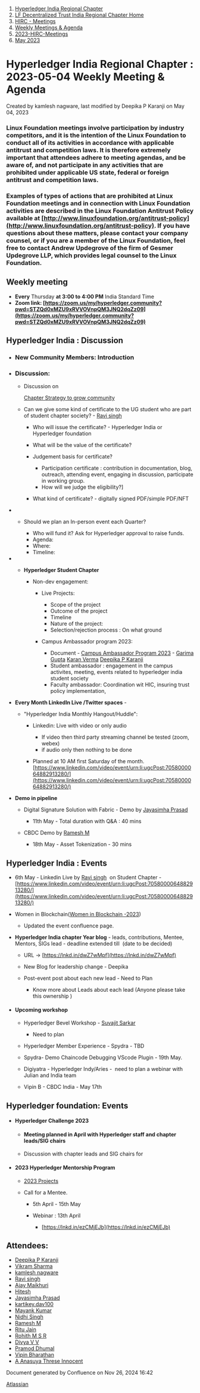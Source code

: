 1. [Hyperledger India Regional Chapter](index.html)
2. [LF Decentralized Trust India Regional Chapter Home](LF-Decentralized-Trust-India-Regional-Chapter-Home_19169282.html)
3. [HIRC - Meetings](HIRC---Meetings_19169350.html)
4. [Weekly Meetings &amp; Agenda](19169352.html)
5. [2023-HIRC-Meetings](2023-HIRC-Meetings_19170487.html)
6. [May 2023](May-2023_19170734.html)

# Hyperledger India Regional Chapter : 2023-05-04 Weekly Meeting &amp; Agenda

Created by kamlesh nagware, last modified by Deepika P Karanji on May 04, 2023

### **Linux Foundation meetings involve participation by industry competitors, and it is the intention of the Linux Foundation to conduct all of its activities in accordance with applicable antitrust and competition laws. It is therefore extremely important that attendees adhere to meeting agendas, and be aware of, and not participate in any activities that are prohibited under applicable US state, federal or foreign antitrust and competition laws.**

### **Examples of types of actions that are prohibited at Linux Foundation meetings and in connection with Linux Foundation activities are described in the Linux Foundation Antitrust Policy available at [http://www.linuxfoundation.org/antitrust-policy](http://www.linuxfoundation.org/antitrust-policy). If you have questions about these matters, please contact your company counsel, or if you are a member of the Linux Foundation, feel free to contact Andrew Updegrove of the firm of Gesmer Updegrove LLP, which provides legal counsel to the Linux Foundation.**

## **Weekly meeting**

- **Every** Thursday **at 3:00 to 4:00 PM** India Standard Time
- **Zoom link: [https://zoom.us/my/hyperledger.community?pwd=STZQd0xMZU9xRVVOVnpQM3JNQ2dqZz09](https://zoom.us/my/hyperledger.community?pwd=STZQd0xMZU9xRVVOVnpQM3JNQ2dqZz09)**

## **Hyperledger India : Discussion**

- ### New Community Members: Introduction

<!--THE END-->

- ### **Discussion:**
  
  - Discussion on
    
    [Chapter Strategy to grow community](https://lf-hyperledger.atlassian.net/wiki/display/HIRC/Chapter+Strategy+to+grow+community)
  - Can we give some kind of certificate to the UG student who are part of student chapter society? - [Ravi singh](https://lf-hyperledger.atlassian.net/wiki/people/6207b125f5d29a0068fd3a32?ref=confluence)
    
    - Who will issue the certificate? - Hyperledger India or Hyperledger foundation
    - What will be the value of the certificate?
    - Judgement basis for certificate?
      
      - Participation certificate : contribution in documentation, blog, outreach, attending event, engaging in discussion, participate in working group.
      - How will we judge the eligibility?]
    - What kind of certificate? - digitally signed PDF/simple PDF/NFT

<!--THE END-->

- - Should we plan an In-person event each Quarter?
    
    - Who will fund it? Ask for Hyperledger approval to raise funds.
    - Agenda:
    - Where:
    - Timeline:
- - **Hyperledger Student Chapter**
    
    - Non-dev engagement:
      
      - Live Projects:
        
        - Scope of the project
        - Outcome of the project
        - Timeline
        - Nature of the project:
        - Selection/rejection process : On what ground
      - Campus Ambassador program 2023:
        
        - Document - [Campus Ambassador Program 2023](https://lf-hyperledger.atlassian.net/wiki/display/HIRC/Campus+Ambassador+Program+2023) - [Garima Gupta](https://lf-hyperledger.atlassian.net/wiki/people/712020:ba44f7fc-96e6-40e6-ad74-e1214a6e5587?ref=confluence) [Karan Verma](https://lf-hyperledger.atlassian.net/wiki/people/557058:a8018948-247d-4356-89aa-b1afc6e50b89?ref=confluence) [Deepika P Karanji](https://lf-hyperledger.atlassian.net/wiki/people/712020:34119971-4220-42fd-b14f-cf9dee0205ef?ref=confluence)
        - Student ambassador : engagement in the campus activites, meeting, events related to hyperledger india student society
        - Faculty ambassador: Coordination wit HIC, insuring trust policy implementation,

<!--THE END-->

- **Every Month LinkedIn Live /Twitter spaces** -
  
  - "Hyperledger India Monthly Hangout/Huddle":
    
    - Linkedin: Live with video or only audio
      
      - If video then third party streaming channel be tested (zoom, webex)
      - if audio only then nothing to be done
    - Planned at 10 AM first Saturday of the month. [https://www.linkedin.com/video/event/urn:li:ugcPost:7058000064882913280/](https://www.linkedin.com/video/event/urn:li:ugcPost:7058000064882913280/)

<!--THE END-->

- **Demo in pipeline**
  
  - Digital Signature Solution with Fabric - Demo by [Jayasimha Prasad](https://lf-hyperledger.atlassian.net/wiki/people/5ca405cce623ae19ec54e4e3?ref=confluence) 
    
    - 11th May - Total duration with Q&amp;A : 40 mins
  - CBDC Demo by [Ramesh M](https://lf-hyperledger.atlassian.net/wiki/people/5dffa51885a8c90ecac82cd5?ref=confluence) 
    
    - 18th May - Asset Tokenization - 30 mins

## **Hyperledger India : Events**

- 6th May - Linkedin Live by [Ravi singh](https://lf-hyperledger.atlassian.net/wiki/people/6207b125f5d29a0068fd3a32?ref=confluence)  on Student Chapter - [https://www.linkedin.com/video/event/urn:li:ugcPost:7058000064882913280/](https://www.linkedin.com/video/event/urn:li:ugcPost:7058000064882913280/)
- Women in Blockchain([Women in Blockchain -2023](https://lf-hyperledger.atlassian.net/wiki/display/HIRC/Women+in+Blockchain+-2023))
  
  - Updated the event confluence page.

<!--THE END-->

- **Hyperledger India chapter Year blog** - leads, contributions, Mentee, Mentors, SIGs lead - deadline extended till  (date to be decided)
  
  - URL -&gt; [https://lnkd.in/dwZ7wMpf](https://lnkd.in/dwZ7wMpf)
  - New Blog for leadership change - Deepika
  - Post-event post about each new lead - Need to Plan
    
    - Know more about Leads about each lead (Anyone please take this ownership )

<!--THE END-->

- #### **Upcoming workshop**
  
  - Hyperledger Bevel Workshop - [Suvajit Sarkar](https://lf-hyperledger.atlassian.net/wiki/people/712020:9a33b8cc-fcb9-4626-9e09-7f700c9c2300?ref=confluence) 
    
    - Need to plan
  - Hyperledger Member Experience - Spydra - TBD
  - Spydra- Demo Chaincode Debugging VScode Plugin - 19th May.
  - Digiyatra - Hyperledger Indy/Aries -  need to plan a webinar with Julian and India team
  - Vipin B - CBDC India - May 17th

## **Hyperledger foundation: Events**

- #### **Hyperledger Challenge 2023**
  
  - #### Meeting planned in April with Hyperledger staff and chapter leads/SIG chairs
  - Discussion with chapter leads and SIG chairs for
- #### **2023 Hyperledger Mentorship Program**
  
  - [2023 Projects](https://lf-hyperledger.atlassian.net/wiki/display/INTERN/2023+Projects)
  - Call for a Mentee.
    
    - 5th April - 15th May
    - Webinar : 13th April
      
      - [https://lnkd.in/ezCMjEJb](https://lnkd.in/ezCMjEJb)

## Attendees:

- [Deepika P Karanji](https://lf-hyperledger.atlassian.net/wiki/people/712020:34119971-4220-42fd-b14f-cf9dee0205ef?ref=confluence)
- [Vikram Sharma](https://lf-hyperledger.atlassian.net/wiki/people/712020:af0c3f29-e190-4dc2-9098-9266b1dc0dab?ref=confluence)
- [kamlesh nagware](https://lf-hyperledger.atlassian.net/wiki/people/557058:8e1fc425-f938-4b39-ad13-9cd8b0ddde52?ref=confluence)
- [Ravi singh](https://lf-hyperledger.atlassian.net/wiki/people/6207b125f5d29a0068fd3a32?ref=confluence)
- [Ajay Maikhuri](https://lf-hyperledger.atlassian.net/wiki/people/712020:baad48f4-8514-44bd-a217-9ad7e24590e7?ref=confluence)
- [Hitesh](https://lf-hyperledger.atlassian.net/wiki/people/70121:6c56fbaa-4675-4ba6-84df-800d9ca4f233?ref=confluence)
- [Jayasimha Prasad](https://lf-hyperledger.atlassian.net/wiki/people/5ca405cce623ae19ec54e4e3?ref=confluence)
- [kartikey.dav100](https://lf-hyperledger.atlassian.net/wiki/people/5d5fd1d08de8420ca06d3048?ref=confluence)
- [Mayank Kumar](https://lf-hyperledger.atlassian.net/wiki/people/5f0af229502ce1001dfbe5f8?ref=confluence)
- [Nidhi Singh](https://lf-hyperledger.atlassian.net/wiki/people/712020:0f4b10ea-b6e4-43be-8d68-0fbeb9d94639?ref=confluence)
- [Ramesh M](https://lf-hyperledger.atlassian.net/wiki/people/5dffa51885a8c90ecac82cd5?ref=confluence)
- [Ritu Jain](https://lf-hyperledger.atlassian.net/wiki/people/557058:5c9c59c5-fd5d-49e5-9535-364abb623584?ref=confluence)
- [Rohith M S R](https://lf-hyperledger.atlassian.net/wiki/people/5e96b0fa2c735c0c14354671?ref=confluence)
- [Divya V V](https://lf-hyperledger.atlassian.net/wiki/people/63b68da4741248746bf86411?ref=confluence)
- [Pramod Dhumal](https://lf-hyperledger.atlassian.net/wiki/people/557058:427a3e79-fd4e-4ef4-8cd7-8b2ea92d65e7?ref=confluence)
- [Vipin Bharathan](https://lf-hyperledger.atlassian.net/wiki/people/70121:4ac24c34-2385-41a8-8881-61e7a75c6d1e?ref=confluence)
- [A Anasuya Threse Innocent](https://lf-hyperledger.atlassian.net/wiki/people/712020:661aa2f0-0e5a-4e8d-b57b-de10204ea99b?ref=confluence)

Document generated by Confluence on Nov 26, 2024 16:42

[Atlassian](http://www.atlassian.com/)
